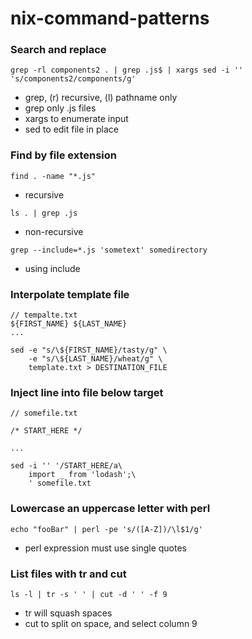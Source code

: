 # nix-command-patterns

### Search and replace
```
grep -rl components2 . | grep .js$ | xargs sed -i '' 's/components2/components/g'
```
- grep, (r) recursive, (l) pathname only
- grep only .js files
- xargs to enumerate input
- sed to edit file in place

### Find by file extension
```
find . -name "*.js"
```
- recursive
```
ls . | grep .js
```
- non-recursive
```
grep --include=*.js 'sometext' somedirectory
```
- using include

### Interpolate template file
```
// tempalte.txt
${FIRST_NAME} ${LAST_NAME}
...

sed -e "s/\${FIRST_NAME}/tasty/g" \
    -e "s/\${LAST_NAME}/wheat/g" \
    template.txt > DESTINATION_FILE
```

### Inject line into file below target
```
// somefile.txt

/* START_HERE */

...

sed -i '' '/START_HERE/a\
    import _ from 'lodash';\
    ' somefile.txt
```
### Lowercase an uppercase letter with perl
```
echo "fooBar" | perl -pe 's/([A-Z])/\l$1/g'
```
- perl expression must use single quotes
### List files with tr and cut
```
ls -l | tr -s ' ' | cut -d ' ' -f 9
```
- tr will squash spaces
- cut to split on space, and select column 9
